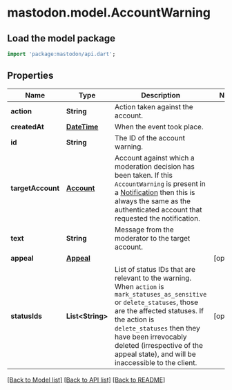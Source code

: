 # mastodon.model.AccountWarning

## Load the model package
```dart
import 'package:mastodon/api.dart';
```

## Properties
Name | Type | Description | Notes
------------ | ------------- | ------------- | -------------
**action** | **String** | Action taken against the account. | 
**createdAt** | [**DateTime**](DateTime.md) | When the event took place. | 
**id** | **String** | The ID of the account warning. | 
**targetAccount** | [**Account**](Account.md) | Account against which a moderation decision has been taken. If this `AccountWarning` is present in a [Notification](/entities/Notification/) then this is always the same as the authenticated account that requested the notification. | 
**text** | **String** | Message from the moderator to the target account. | 
**appeal** | [**Appeal**](Appeal.md) |  | [optional] 
**statusIds** | **List&lt;String&gt;** | List of status IDs that are relevant to the warning. When `action` is `mark_statuses_as_sensitive` or `delete_statuses`, those are the affected statuses. If the action is `delete_statuses` then they have been irrevocably deleted (irrespective of the appeal state), and will be inaccessible to the client. | [optional] 

[[Back to Model list]](../README.md#documentation-for-models) [[Back to API list]](../README.md#documentation-for-api-endpoints) [[Back to README]](../README.md)


